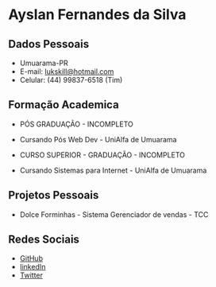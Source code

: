 # Ayslan Fernandes da Silva

## __Dados Pessoais__

* Umuarama-PR
* E-mail: lukskill@hotmail.com
* Celular: (44) 99837-6518 (Tim)

## __Formação Academica__

* PÓS GRADUAÇÃO - INCOMPLETO
* Cursando Pós Web Dev - UniAlfa de Umuarama

* CURSO SUPERIOR - GRADUAÇÃO - INCOMPLETO
* Cursando Sistemas para Internet - UniAlfa de Umuarama

## __Projetos Pessoais__

* Dolce Forminhas - Sistema Gerenciador de vendas - TCC

## __Redes Sociais__

* [GitHub](https://github.com/ayslanPurunga)
* [linkedIn](https://www.linkedin.com/in/ayslan-fernandes-da-silva-5aa617171/)
* [Twitter](https://twitter.com/Ayslan_FS)
